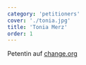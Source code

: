 ```yaml
---
category: 'petitioners'
cover: './tonia.jpg'
title: 'Tonia Merz'
order: 1
---
```


Petentin auf [change.org](https://change.org/grundeinkommen)
